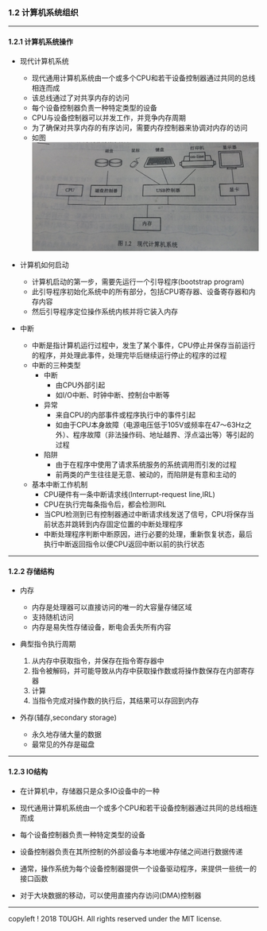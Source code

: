 ### 1.2 计算机系统组织
---
#### 1.2.1 计算机系统操作

- 现代计算机系统
    - 现代通用计算机系统由一个或多个CPU和若干设备控制器通过共同的总线相连而成
    - 该总线通过了对共享内存的访问
    - 每个设备控制器负责一种特定类型的设备
    - CPU与设备控制器可以并发工作，并竞争内存周期
    - 为了确保对共享内存的有序访问，需要内存控制器来协调对内存的访问
    - 如图
    ![](resource/现代计算机系统.jpg)

- 计算机如何启动
    - 计算机启动的第一步，需要先运行一个引导程序(bootstrap program)
    - 此引导程序初始化系统中的所有部分，包括CPU寄存器、设备寄存器和内存内容
    - 然后引导程序定位操作系统内核并将它装入内存

- 中断
    - 中断是指计算机运行过程中，发生了某个事件，CPU停止并保存当前运行的程序，并处理此事件，处理完毕后继续运行停止的程序的过程
    - 中断的三种类型
        - 中断
            - 由CPU外部引起
            - 如I/O中断、时钟中断、控制台中断等
        - 异常
            - 来自CPU的内部事件或程序执行中的事件引起
            - 如由于CPU本身故障（电源电压低于105V或频率在47～63Hz之外）、程序故障（非法操作码、地址越界、浮点溢出等）等引起的过程
        - 陷阱
            - 由于在程序中使用了请求系统服务的系统调用而引发的过程
            - 前两类的产生往往是无意、被动的，而陷阱是有意和主动的
    - 基本中断工作机制
        - CPU硬件有一条中断请求线(Interrupt-request line,IRL)
        - CPU在执行完每条指令后，都会检测IRL
        - 当CPU检测到已有控制器通过中断请求线发送了信号，CPU将保存当前状态并跳转到内存固定位置的中断处理程序
        - 中断处理程序判断中断原因，进行必要的处理，重新恢复状态，最后执行中断返回指令以便CPU返回中断以前的执行状态
---
#### 1.2.2 存储结构

- 内存
    - 内存是处理器可以直接访问的唯一的大容量存储区域
    - 支持随机访问
    - 内存是易失性存储设备，断电会丢失所有内容

- 典型指令执行周期
    1. 从内存中获取指令，并保存在指令寄存器中
    2. 指令被解码，并可能导致从内存中获取操作数或将操作数保存在内部寄存器
    3. 计算
    4. 当指令完成对操作数的执行后，其结果可以存回到内存

- 外存(辅存,secondary storage)
    - 永久地存储大量的数据
    - 最常见的外存是磁盘
---
#### 1.2.3 IO结构

- 在计算机中，存储器只是众多IO设备中的一种

- 现代通用计算机系统由一个或多个CPU和若干设备控制器通过共同的总线相连而成

- 每个设备控制器负责一种特定类型的设备

- 设备控制器负责在其所控制的外部设备与本地缓冲存储之间进行数据传递

- 通常，操作系统为每个设备控制器提供一个设备驱动程序，来提供一些统一的接口函数

- 对于大块数据的移动，可以使用直接内存访问(DMA)控制器
---
copyleft ! 2018 T0UGH. All rights reserved under the MIT license.